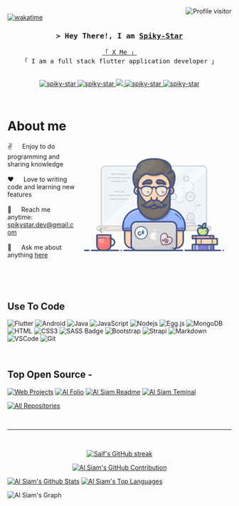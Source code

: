 <!--
<h2 align="center">
  Welcome to AI Spiky-Star World!
  <img src="https://media.giphy.com/media/hvRJCLFzcasrR4ia7z/giphy.gif" width="28">
</h2>
-->

<!--
<p align="center">
  <a href="https://github.com/spiky-star"><img src="https://readme-typing-svg.herokuapp.com/?lines=Self%20Taught%20Programmer;Front%20End%20Developer;1.5%2B%20years%20of%20coding%20experience;Always%20learning%20new%20things&center=true&width=380&height=45"></a>
</p>

 -->

<a href="https://komarev.com/ghpvc/?username=spiky-star">
  <img align="right" src="https://komarev.com/ghpvc/?username=spiky-star&label=Visitors&color=0e75b6&style=flat" alt="Profile visitor" />
</a>


[![wakatime](https://wakatime.com/badge/user/eebb3dd8-d9b2-40de-9b88-6fd6cac99dbc.svg)](https://wakatime.com/@eebb3dd8-d9b2-40de-9b88-6fd6cac99dbc)

<!-- Intro  -->
<h3 align="center">
        <samp>&gt; Hey There!, I am
                <b><a target="_blank" href="https://spiky-star.com">Spiky-Star</a></b>
        </samp>
</h3>


<p align="center"> 
  <samp>
    <a href="https://twitter.com/gengjiarong">「 X Me 」</a>
    <br>
    「 I am a full stack flutter application developer 」
    <br>
    <br>
  </samp>
</p>

<p align="center">
 <a href="https://spiky-star.com" target="_blank">
  <img src="https://img.shields.io/badge/Website-DC143C?style=for-the-badge&logo=medium&logoColor=white" alt="spiky-star" />
 </a>
 <a href="https://linkedin.com/in/gengjiarong" target="_blank">
  <img src="https://img.shields.io/badge/LinkedIn-0077B5?style=for-the-badge&logo=linkedin&logoColor=white" alt="spiky-star"/>
 </a>
 <!-- <a href="https://dev.to/spiky-star" target="_blank">
  <img src="https://img.shields.io/badge/dev.to-0A0A0A?style=for-the-badge&logo=dev.to&logoColor=white" alt="spiky-star" />
 </a> -->
 <a href="https://twitter.com/gengjiarong" target="_blank">
  <img src="https://img.shields.io/badge/Twitter-1DA1F2?style=for-the-badge&logo=twitter&logoColor=white" />
 </a>
 <a href="https://instagram.com/gengjiarong" target="_blank">
  <img src="https://img.shields.io/badge/Instagram-fe4164?style=for-the-badge&logo=instagram&logoColor=white" alt="spiky-star" />
 </a> 
 <a href="https://facebook.com/gengjiarong.world" target="_blank">
  <img src="https://img.shields.io/badge/Facebook-20BEFF?&style=for-the-badge&logo=facebook&logoColor=white" alt="spiky-star"  />
  </a> 
</p>
<br />

<!-- About Section -->
 # About me
 
<p>
 <img align="right" width="350" src="/assets/programmer.gif" alt="Coding gif" />
  
 ✌️ &emsp; Enjoy to do programming and sharing knowledge <br/><br/>
 ❤️ &emsp; Love to writing code and learning new features<br/><br/>
 📧 &emsp; Reach me anytime: spikystar.dev@gmail.com<br/><br/>
 💬 &emsp; Ask me about anything [here](https://github.com/spiky-star/spiky-star/issues)

</p>

<br/>
<br/>
<br/>

## Use To Code

![Flutter](https://img.shields.io/badge/Flutter-007acc?style=for-the-badge&labelColor=black&logo=flutter&logoColor=007acc)
![Android](https://img.shields.io/badge/Android-593D88?style=for-the-badge&logo=android&logoColor=white)
![Java](https://img.shields.io/badge/Java-FF4154?style=for-the-badge&logo=java&logoColor=white)
![JavaScript](https://img.shields.io/badge/JavaScript-F0DB4F?style=for-the-badge&labelColor=black&logo=javascript&logoColor=F0DB4F)
![Nodejs](https://img.shields.io/badge/Nodejs-3C873A?style=for-the-badge&labelColor=black&logo=node.js&logoColor=3C873A)
![Egg.js](https://img.shields.io/badge/Express.js-000000?style=for-the-badge&logo=egg&logoColor=white)
![MongoDB](https://img.shields.io/badge/MongoDB-4EA94B?style=for-the-badge&logo=mongodb&logoColor=white)
![HTML](https://img.shields.io/badge/HTML5-E34F26?style=for-the-badge&logo=html5&logoColor=white)
![CSS3](https://img.shields.io/badge/CSS3-1572B6?style=for-the-badge&logo=css3&logoColor=white)
![SASS Badge](https://img.shields.io/badge/Sass-CC6699?style=for-the-badge&logo=sass&logoColor=white)
![Bootstrap](https://img.shields.io/badge/Bootstrap-563D7C?style=for-the-badge&logo=bootstrap&logoColor=white)
![Strapi](https://img.shields.io/badge/strapi-2E7EEA?style=for-the-badge&logo=strapi&logoColor=white)
![Markdown](https://img.shields.io/badge/Markdown-000000?style=for-the-badge&logo=markdown&logoColor=white)
![VSCode](https://img.shields.io/badge/Visual_Studio-0078d7?style=for-the-badge&logo=visual%20studio&logoColor=white)
![Git](https://img.shields.io/badge/Git-F05032?style=for-the-badge&logo=git&logoColor=white)

<br/>

## Top Open Source -
[![Web Projects](https://github-readme-stats.vercel.app/api/pin/?username=spiky-star&repo=web-projects&border_color=7F3FBF&bg_color=0D1117&title_color=C9D1D9&text_color=8B949E&icon_color=7F3FBF)](https://github.com/spiky-star/web-projects)
[![Al Folio](https://github-readme-stats.vercel.app/api/pin/?username=spiky-star&repo=al-folio&border_color=7F3FBF&bg_color=0D1117&title_color=C9D1D9&text_color=8B949E&icon_color=7F3FBF)](https://github.com/spiky-star/al-folio)
[![Al Siam Readme](https://github-readme-stats.vercel.app/api/pin/?username=spiky-star&repo=spiky-star&border_color=7F3FBF&bg_color=0D1117&title_color=C9D1D9&text_color=8B949E&icon_color=7F3FBF)](https://github.com/spiky-star/spiky-star)
[![Al Siam Teminal](https://github-readme-stats.vercel.app/api/pin/?username=spiky-star&repo=spiky-star.github.io&border_color=7F3FBF&bg_color=0D1117&title_color=C9D1D9&text_color=8B949E&icon_color=7F3FBF)](https://github.com/spiky-star/spiky-star.github.io)

<p align="left">
  <a href="https://github.com/spiky-star?tab=repositories" target="_blank"><img alt="All Repositories" title="All Repositories" src="https://img.shields.io/badge/-All%20Repos-2962FF?style=for-the-badge&logo=koding&logoColor=white"/></a>
</p>

<br/>
<hr/>
<br/>

<p align="center">
  <a href="https://github.com/spiky-star">
    <img src="https://github-readme-streak-stats.herokuapp.com/?user=spiky-star&theme=radical&border=7F3FBF&background=0D1117" alt="Saif's GitHub streak"/>
  </a>
</p>

<p align="center">
  <a href="https://github.com/spiky-star">
    <img src="https://github-profile-summary-cards.vercel.app/api/cards/profile-details?username=spiky-star&theme=radical" alt="Al Siam's GitHub Contribution"/>
  </a>
</p>

<a> 
    <a href="https://github.com/spiky-star"><img alt="Al Siam's Github Stats" src="https://denvercoder1-github-readme-stats.vercel.app/api?username=spiky-star&show_icons=true&count_private=true&theme=react&border_color=7F3FBF&bg_color=0D1117&title_color=F85D7F&icon_color=F8D866" height="192px" width="49.5%"/></a>
  <a href="https://github.com/spiky-star"><img alt="Al Siam's Top Languages" src="https://denvercoder1-github-readme-stats.vercel.app/api/top-langs/?username=spiky-star&langs_count=8&layout=compact&theme=react&border_color=7F3FBF&bg_color=0D1117&title_color=F85D7F&icon_color=F8D866" height="192px" width="49.5%"/></a>
  <br/>
</a>


![Al Siam's Graph](https://github-readme-activity-graph.vercel.app/graph?username=spiky-star&custom_title=Al%20Siam's%20GitHub%20Activity%20Graph&bg_color=0D1117&color=7F3FBF&line=7F3FBF&point=7F3FBF&area_color=FFFFFF&title_color=FFFFFF&area=true)
